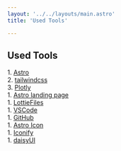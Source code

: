 ```yaml
---
layout: '../../layouts/main.astro'
title: 'Used Tools'

---
```


<article class="prose ">

# Used Tools

<div class="grid grid-cols-2 gap-4">
  <div>
    1. <a href="https://github.com/withastro/astro" target="_blank">Astro</a>
  </div>
  <div>
    2. <a href="https://github.com/tailwindlabs/tailwindcss" target="_blank">tailwindcss</a>
  </div>
  <div>
    3. <a href="https://github.com/plotly/plotly.py" target="_blank">Plotly</a>
  </div>
  <div>
    1. <a href="https://github.com/mhyfritz/astro-landing-page" target="_blank">Astro landing page</a>
  </div>
  <div>
    1. <a href="https://github.com/lottiefiles" target="_blank">LottieFiles</a>
  </div>
  <div>
    1. <a href="https://code.visualstudio.com/" target="_blank">VSCode</a>
  </div>
  <div>
    1. <a href="https://github.com" target="_blank">GitHub</a>
  </div>
  <div>
    1. <a href="https://github.com/natemoo-re/astro-icon" target="_blank">Astro Icon</a>
  </div>
  <div>
    1. <a href="https://iconify.design/" target="_blank">Iconify</a>
  </div>
  <div>
    1.   <a href="https://github.com/saadeghi/daisyui" target="_blank">daisyUI</a>
  </div>
</div>


</article>
